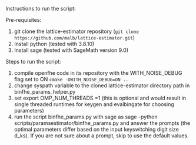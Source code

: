Instructions to run the script:

Pre-requisites: 

1. git clone the lattice-estimator repository (`git clone https://github.com/malb/lattice-estimator.git`)
2. Install python (tested with 3.8.10)
3. Install sage (tested with SageMath version 9.0)

Steps to run the script:
1. compile openfhe code in its repository with the WITH_NOISE_DEBUG flag set to ON
`cmake -DWITH_NOISE_DEBUG=ON ..`
2. change syspath variable to the cloned lattice-estimator directory path in binfhe_params_helper.py
3. set export OMP_NUM_THREADS =1 (this is optional and would result in single threaded runtimes for keygen and evalbingate for choosing parameters)
4. run the script binfhe_params.py with sage as sage -python scripts/paramsestimator/binfhe_params.py and answer the prompts (the optimal parameters differ based on the input keyswitching digit size d_ks). If you are not sure about a prompt, skip to use the default values.

